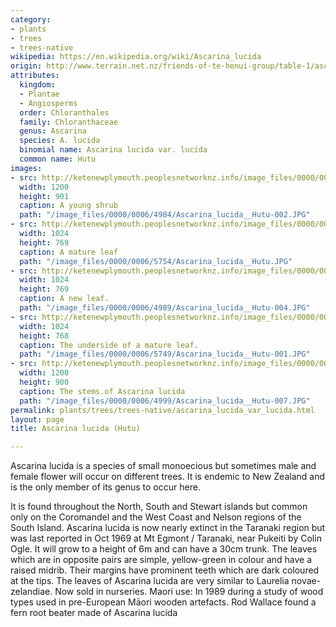 ```yaml
---
category:
- plants
- trees
- trees-native
wikipedia: https://en.wikipedia.org/wiki/Ascarina_lucida
origin: http://www.terrain.net.nz/friends-of-te-henui-group/table-1/ascarina-lucida-hutu.html
attributes:
  kingdom:
  - Plantae
  - Angiosperms
  order: Chloranthales
  family: Chloranthaceae
  genus: Ascarina
  species: A. lucida
  binomial name: Ascarina lucida var. lucida
  common name: Hutu
images:
- src: http://ketenewplymouth.peoplesnetworknz.info/image_files/0000/0006/4984/Ascarina_lucida__Hutu-002.JPG
  width: 1200
  height: 901
  caption: A young shrub
  path: "/image_files/0000/0006/4984/Ascarina_lucida__Hutu-002.JPG"
- src: http://ketenewplymouth.peoplesnetworknz.info/image_files/0000/0006/5754/Ascarina_lucida__Hutu.JPG
  width: 1024
  height: 769
  caption: A mature leaf
  path: "/image_files/0000/0006/5754/Ascarina_lucida__Hutu.JPG"
- src: http://ketenewplymouth.peoplesnetworknz.info/image_files/0000/0006/4989/Ascarina_lucida__Hutu-004.JPG
  width: 1024
  height: 769
  caption: A new leaf.
  path: "/image_files/0000/0006/4989/Ascarina_lucida__Hutu-004.JPG"
- src: http://ketenewplymouth.peoplesnetworknz.info/image_files/0000/0006/5749/Ascarina_lucida__Hutu-001.JPG
  width: 1024
  height: 768
  caption: The underside of a mature leaf.
  path: "/image_files/0000/0006/5749/Ascarina_lucida__Hutu-001.JPG"
- src: http://ketenewplymouth.peoplesnetworknz.info/image_files/0000/0006/4999/Ascarina_lucida__Hutu-007.JPG
  width: 1200
  height: 900
  caption: The stems.of Ascarina lucida
  path: "/image_files/0000/0006/4999/Ascarina_lucida__Hutu-007.JPG"
permalink: plants/trees/trees-native/ascarina_lucida_var_lucida.html
layout: page
title: Ascarina lucida (Hutu)

---
```

Ascarina lucida is a species of small monoecious but sometimes male and female flower will occur on different trees. It is endemic to New Zealand and is the only member of its genus to occur here.

It is found throughout the North, South and Stewart islands but common only on the Coromandel and the West Coast and Nelson regions of the South Island. Ascarina lucida is now nearly extinct in the Taranaki region but was last reported in Oct 1969 at Mt Egmont / Taranaki, near Pukeiti by Colin Ogle.
It will grow to a height of 6m and can have a 30cm trunk.
The leaves which are in opposite pairs are simple, yellow-green in colour and have a raised midrib. Their margins have prominent teeth which are dark coloured at the tips. The leaves of Ascarina lucida are very similar to Laurelia novae-zelandiae. Now sold in nurseries.
Maori use: In 1989 during a study of wood types used in pre-European Māori wooden artefacts. Rod Wallace found a fern root beater made of Ascarina lucida

